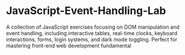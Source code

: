 # JavaScript-Event-Handling-Lab
A collection of JavaScript exercises focusing on DOM manipulation and event handling, including interactive tables, real-time clocks, keyboard interactions, forms, login systems, and dark mode toggling. Perfect for mastering front-end web development fundamental
